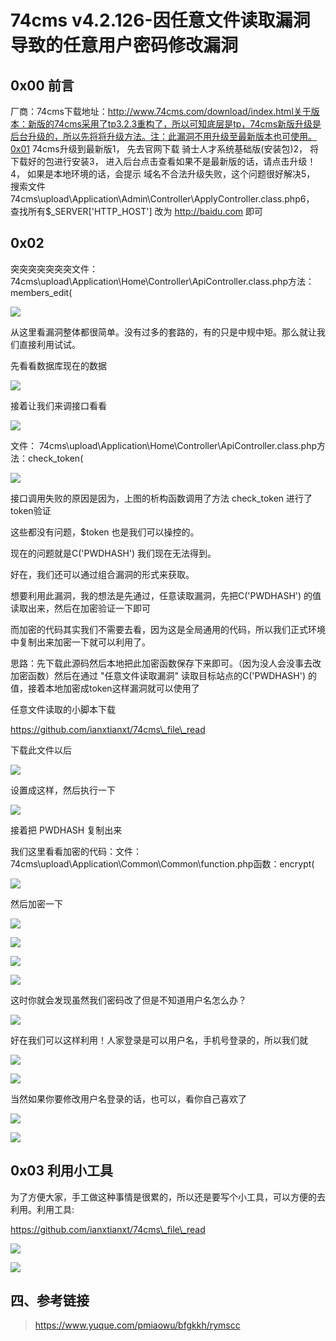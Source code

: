 74cms v4.2.126-因任意文件读取漏洞导致的任意用户密码修改漏洞
===========================================================

0x00 前言
---------

厂商：74cms下载地址：http://www.74cms.com/download/index.html关于版本：新版的74cms采用了tp3.2.3重构了，所以可知底层是tp，74cms新版升级是后台升级的，所以先将将升级方法。注：此漏洞不用升级至最新版本也可使用。0x01 74cms升级到最新版1， 先去官网下载 骑士人才系统基础版(安装包)2， 将下载好的包进行安装3， 进入后台点击查看如果不是最新版的话，请点击升级！4， 如果是本地环境的话，会提示 域名不合法升级失败，这个问题很好解决5，
搜索文件74cms\\upload\\Application\\Admin\\Controller\\ApplyController.class.php6， 查找所有\$\_SERVER\[\'HTTP\_HOST\'\] 改为 http://baidu.com 即可

0x02
----

突突突突突突突文件：74cms\\upload\\Application\\Home\\Controller\\ApiController.class.php方法：members\_edit(

![](resource/74cmsv4.2.126-因任意文件读取漏洞导致的任意用户密码修改漏洞/media/rId23.png)

从这里看漏洞整体都很简单。没有过多的套路的，有的只是中规中矩。那么就让我们直接利用试试。

先看看数据库现在的数据

![](resource/74cmsv4.2.126-因任意文件读取漏洞导致的任意用户密码修改漏洞/media/rId24.png)

接着让我们来调接口看看

![](resource/74cmsv4.2.126-因任意文件读取漏洞导致的任意用户密码修改漏洞/media/rId25.png)

文件：
74cms\\upload\\Application\\Home\\Controller\\ApiController.class.php方法：check\_token(

![](resource/74cmsv4.2.126-因任意文件读取漏洞导致的任意用户密码修改漏洞/media/rId26.png)

接口调用失败的原因是因为，上图的析构函数调用了方法 check\_token 进行了token验证

这些都没有问题，\$token 也是我们可以操控的。

现在的问题就是C(\'PWDHASH\') 我们现在无法得到。

好在，我们还可以通过组合漏洞的形式来获取。

想要利用此漏洞，我的想法是先通过，任意读取漏洞，先把C(\'PWDHASH\')
的值读取出来，然后在加密验证一下即可

而加密的代码其实我们不需要去看，因为这是全局通用的代码，所以我们正式环境中复制出来加密一下就可以利用了。

思路：先下载此源码然后本地把此加密函数保存下来即可。（因为没人会没事去改加密函数）然后在通过 "任意文件读取漏洞" 读取目标站点的C(\'PWDHASH\')
的值，接着本地加密成token这样漏洞就可以使用了

任意文件读取的小脚本下载

https://github.com/ianxtianxt/74cms\_file\_read

下载此文件以后

![](resource/74cmsv4.2.126-因任意文件读取漏洞导致的任意用户密码修改漏洞/media/rId27.png)

设置成这样，然后执行一下

![](resource/74cmsv4.2.126-因任意文件读取漏洞导致的任意用户密码修改漏洞/media/rId28.png)

接着把 PWDHASH 复制出来

我们这里看看加密的代码：文件：74cms\\upload\\Application\\Common\\Common\\function.php函数：encrypt(

![](resource/74cmsv4.2.126-因任意文件读取漏洞导致的任意用户密码修改漏洞/media/rId29.png)

然后加密一下

![](resource/74cmsv4.2.126-因任意文件读取漏洞导致的任意用户密码修改漏洞/media/rId30.png)

![](resource/74cmsv4.2.126-因任意文件读取漏洞导致的任意用户密码修改漏洞/media/rId31.png)

![](resource/74cmsv4.2.126-因任意文件读取漏洞导致的任意用户密码修改漏洞/media/rId32.png)

![](resource/74cmsv4.2.126-因任意文件读取漏洞导致的任意用户密码修改漏洞/media/rId33.png)

这时你就会发现虽然我们密码改了但是不知道用户名怎么办？

![](resource/74cmsv4.2.126-因任意文件读取漏洞导致的任意用户密码修改漏洞/media/rId34.png)

好在我们可以这样利用！人家登录是可以用户名，手机号登录的，所以我们就

![](resource/74cmsv4.2.126-因任意文件读取漏洞导致的任意用户密码修改漏洞/media/rId35.png)

![](resource/74cmsv4.2.126-因任意文件读取漏洞导致的任意用户密码修改漏洞/media/rId36.png)

当然如果你要修改用户名登录的话，也可以，看你自己喜欢了

![](resource/74cmsv4.2.126-因任意文件读取漏洞导致的任意用户密码修改漏洞/media/rId37.png)

![](resource/74cmsv4.2.126-因任意文件读取漏洞导致的任意用户密码修改漏洞/media/rId38.png)

0x03 利用小工具
---------------

为了方便大家，手工做这种事情是很累的，所以还是要写个小工具，可以方便的去利用。利用工具:

https://github.com/ianxtianxt/74cms\_file\_read

![](resource/74cmsv4.2.126-因任意文件读取漏洞导致的任意用户密码修改漏洞/media/rId40.png)

![](resource/74cmsv4.2.126-因任意文件读取漏洞导致的任意用户密码修改漏洞/media/rId41.png)

四、参考链接
------------

> https://www.yuque.com/pmiaowu/bfgkkh/rymscc
